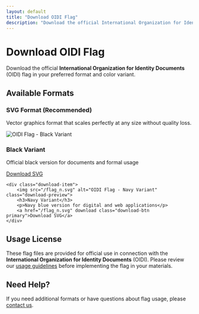 ```yaml
---
layout: default
title: "Download OIDI Flag"
description: "Download the official International Organization for Identity Documents (OIDI) flag in various formats and color variants."
---
```


# Download <span class="org-name">OIDI</span> Flag

Download the official **International Organization for Identity Documents** (<span class="org-name">OIDI</span>) flag in your preferred format and color variant.

## Available Formats

### SVG Format (Recommended)
Vector graphics format that scales perfectly at any size without quality loss.

<div class="download-section">
    <div class="download-item">
        <img src="/flag_b.svg" alt="OIDI Flag - Black Variant" class="download-preview">
        <h3>Black Variant</h3>
        <p>Official black version for documents and formal usage</p>
        <a href="/flag_b.svg" download class="download-btn primary">Download SVG</a>
    </div>
    
    <div class="download-item">
        <img src="/flag_n.svg" alt="OIDI Flag - Navy Variant" class="download-preview">
        <h3>Navy Variant</h3>
        <p>Navy blue version for digital and web applications</p>
        <a href="/flag_n.svg" download class="download-btn primary">Download SVG</a>
    </div>
</div>

## Usage License

These flag files are provided for official use in connection with the **International Organization for Identity Documents** (<span class="org-name">OIDI</span>). Please review our [usage guidelines](/about) before implementing the flag in your materials.

## Need Help?

If you need additional formats or have questions about flag usage, please [contact us](/contact).
